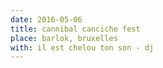 ```yaml
---
date: 2016-05-06
title: cannibal canciche fest
place: barlok, bruxelles
with: il est chelou ton son - dj
---
```

